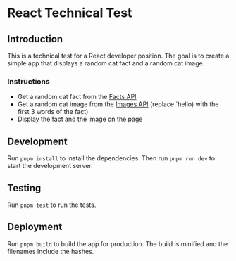 # React Technical Test

## Introduction

This is a technical test for a React developer position. The goal is to create a simple app that displays a random cat fact and a random cat image.

### Instructions

- Get a random cat fact from the [Facts API](https://catfact.ninja/fact)
- Get a random cat image from the [Images API](https://cataas.com/cat/says/hello) (replace `hello) with
the first 3 words of the fact)
- Display the fact and the image on the page

## Development

Run `pnpm install` to install the dependencies. Then run `pnpm run dev` to start the development server.

## Testing

Run `pnpm test` to run the tests.

## Deployment

Run `pnpm build` to build the app for production. The build is minified and the filenames include the hashes.
